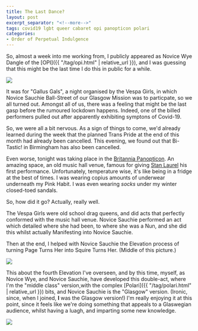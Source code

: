 ```yaml
---
title: The Last Dance?
layout: post
excerpt_separator: "<!--more-->"
tags: covid19 lgbt queer cabaret opi panopticon polari
categories:
- Order of Perpetual Indulgence
---
```


So, almost a week into me working from, I publicly appeared as Novice Wye Dangle of the [OPI]({{ "/tag/opi.html" | relative_url }}), and I was guessing that this might be the last time I do this in public for a while. <!--more-->

![]({{"/assets/img/2020-03-Gallus/gallus_poster.jpg"|relative_url}})

It was for "Gallus Gals", a night organised by the Vespa Girls, in which Novice Sauchie Ball-Street of our Glasgow Mission was to particpate, so we all turned out. Amongst all of us, there was a feeling that might be the last gasp before the rumoured lockdown happens. Indeed, one of the billed performers pulled out after apparently exhibiting symptons of Covid-19.

So, we were all a bit nervous. As a sign of things to come, we'd already learned during the week that the planned Trans Pride at the end of this month had already been cancelled. This evening, we found out that Bi-Tastic! in Birmingham has also been cancelled. 

Even worse, tonight was taking place in the [Britannia Panopticon](https://www.britanniapanopticon.org/). An amazing space, an old music hall venue, famous for giving [Stan Laurel](https://en.wikipedia.org/wiki/Stan_Laurel) his first performance. Unfortunately, temperature wise, it's like being in a fridge at the best of times. I was wearing copius amounts of underwear underneath my Pink Habit. I was even wearing *socks* under my winter closed-toed sandals.

So, how did it go? Actually, really well.

The Vespa Girls were old school drag queens, and did acts that perfectly conformed with the music hall venue. Novice Sauchie performed an act which detailed where she had been, to where she was a Nun, and she did this whilst actually Manifesting into Novice Sauchie. 

Then at the end, I helped with Novice Sauchie the Elevation process of turning Page Turns Her into Squire Turns Her. (Middle of this picture.)

![]({{"/assets/img/2020-03-Gallus/gallus_gals.jpg"|relative_url}})

This about the fourth Elevation I've overseen, and by this time, myself, as Novice Wye, and Novice Sauchie, have developed this double-act, where I'm the "middle class" version,with the complex [Polari]({{ "/tag/polari.html" | relative_url }}) bits, and Novice Sauchie is the "Glasgow" version. (Ironic, since, when I joined, **I** was the Glasgow version!) I'm really enjoying it at this point, since it feels like we're doing something that appeals to a Glaswegian audience, whilst having a luagh, and imparting some new knowledge.

![]({{"/assets/img/2020-03-Gallus/novice_wye_panopticon.jpg"|relative_url}})